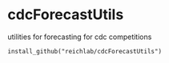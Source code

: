 # cdcForecastUtils
utilities for forecasting for cdc competitions

```
install_github("reichlab/cdcForecastUtils")
```

